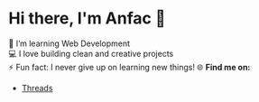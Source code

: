 # Hi there, I'm Anfac 👋
🌱 I’m learning Web Development  
💻 I love building clean and creative projects  
⚡ Fun fact: I never give up on learning new things!
🌐 **Find me on:**
- [Threads](https://www.threads.net/@anfacyyy__)



